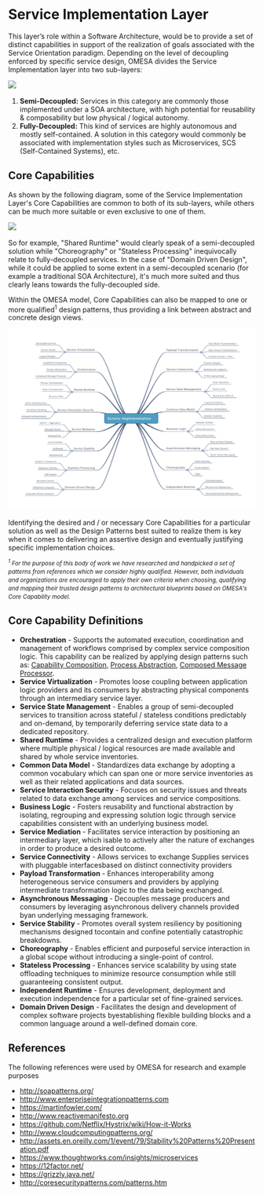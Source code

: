 # Service Implementation Layer

This layer’s role within a Software Architecture, would be to provide a set of distinct capabilities in support of the realization of goals associated with the Service Orientation paradigm.  Depending on the level of decoupling enforced by specific service design, OMESA divides the Service Implementation layer into two sub-layers: 

![](/images/omesa_service_implementation_1.png)

1. **Semi-Decoupled:** Services in this category are commonly those implemented under a SOA architecture, with high potential for reusability & composability but low physical / logical autonomy. 
2. **Fully-Decoupled:** This kind of services are highly autonomous and mostly self-contained. A solution in this category would commonly be associated with implementation styles such as Microservices, SCS (Self-Contained Systems), etc.

## Core Capabilities

As shown by the following diagram, some of the Service Implementation Layer's Core Capabilities are common to both of its sub-layers, while others can be much more suitable or even exclusive to one of them. 

![](/images/omesa_service_implementation_2.png)

So for example, "Shared Runtime" would clearly speak of a semi-decoupled solution while "Choreography" or "Stateless Processing" inequivocally relate to fully-decoupled services. In the case of "Domain Driven Design", while it could be applied to some extent in a semi-decoupled scenario (for example a traditional SOA Architecture), it's much more suited and thus clearly leans towards the fully-decoupled side.

Within the OMESA model, Core Capabilities can also be mapped to one or more qualified<sup>1</sup> design patterns, thus providing a link between abstract and concrete design views. 

![](/images/omesa_service_implementation_3.png)

Identifying the desired and / or necessary Core Capabilities for a particular solution as well as the Design Patterns best suited to realize them is key when it comes to delivering an assertive design and eventually justifying specific implementation choices. 

<i><small><sup>1</sup> For the purpose of this body of work we have researched and handpicked a set of patterns from references which we consider highly qualified. However, both individuals and organizations are encouraged to apply their own criteria when choosing, qualifying and mapping their trusted design patterns to architectural blueprints based on OMESA's Core Capability model.</small></i>

## Core Capability Definitions

* **Orchestration** - Supports the automated execution, coordination and management of workflows comprised by complex service composition logic. This capability can be realized by applying design patterns such as: [Capability Composition][link1], [Process Abstraction][link2], [Composed Message Processor][link3].
* **Service Virtualization** - Promotes loose coupling between application logic providers and its consumers by abstracting physical components through an intermediary service layer. 
* **Service State Management** - Enables a group of semi-decoupled services to transition across stateful / stateless conditions predictably and on-demand, by temporarily deferring service state data to a dedicated repository. 
* **Shared Runtime** - Provides a centralized design and execution platform where multiple physical / logical resources are made available and shared by whole service inventories. 
* **Common Data Model** - Standardizes data exchange by adopting a common vocabulary which can span one or more service inventories as well as their related applications and data sources.
* **Service Interaction Security** - Focuses on security issues and threats related to data exchange among services and service compositions. 
* **Business Logic** - Fosters reusability and functional abstraction by isolating, regrouping and expressing solution logic through service capabilities consistent with an underlying business model.
* **Service Mediation** - Facilitates service interaction by positioning an intermediary layer, which isable to actively alter the nature of exchanges in order to produce a desired outcome. 
* **Service Connectivity** - Allows services to exchange Supplies services with pluggable interfacesbased on distinct connectivity providers  
* **Payload Transformation** - Enhances interoperability among heterogeneous service consumers and providers by applying intermediate transformation logic to the data being exchanged. 
* **Asynchronous Messaging** - Decouples message producers and consumers by leveraging asynchronous delivery channels provided byan underlying messaging framework.
* **Service Stability** - Promotes overall system resiliency by positioning mechanisms designed tocontain and confine potentially catastrophic breakdowns. 
* **Choreography** - Enables efficient and purposeful service interaction in a global scope without introducing a single-point of control.
* **Stateless Processing** - Enhances service scalability by using state offloading techniques to minimize resource consumption while still guaranteeing consistent output.
* **Independent Runtime** - Ensures development, deployment and execution independence for a particular set of fine-grained services.
* **Domain Driven Design** - Facilitates the design and development of complex software projects byestablishing flexible building blocks and a common language around a well-defined domain core. 

## References

The following references were used by OMESA for research and example purposes

* http://soapatterns.org/		
* http://www.enterpriseintegrationpatterns.com		
* https://martinfowler.com/		
* http://www.reactivemanifesto.org		
* https://github.com/Netflix/Hystrix/wiki/How-it-Works	
* http://www.cloudcomputingpatterns.org/	
* http://assets.en.oreilly.com/1/event/79/Stability%20Patterns%20Presentation.pdf	
* https://www.thoughtworks.com/insights/microservices	
* https://12factor.net/	
* https://grizzly.java.net/	
* http://coresecuritypatterns.com/patterns.htm		

[link1]: <http://soapatterns.org/design_patterns/capability_composition>
[link2]: <http://soapatterns.org/design_patterns/process_abstraction>
[link3]: <http://www.enterpriseintegrationpatterns.com/patterns/messaging/DistributionAggregate.html>

